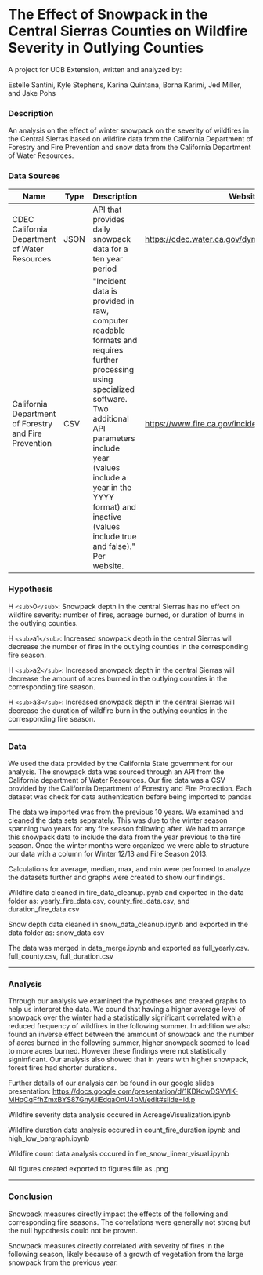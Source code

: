 # The Effect of Snowpack in the Central Sierras  Counties on Wildfire Severity in Outlying Counties

A project for UCB Extension, written and analyzed by:

Estelle Santini, Kyle Stephens, Karina Quintana, Borna Karimi, Jed Miller, and Jake Pohs

### **Description**

An analysis on the effect of winter snowpack on the severity of wildfires in the Central Sierras based on wildfire data from the California Department of Forestry and Fire Prevention and snow data from the California Department of Water Resources.

### Data Sources

| Name                                                  | Type | Description                                                                                                                                                                                                                                                                | Website                                           |
| ----------------------------------------------------- | ---- | -------------------------------------------------------------------------------------------------------------------------------------------------------------------------------------------------------------------------------------------------------------------------- | ------------------------------------------------- |
| CDEC California Department of Water Resources         | JSON | API that provides daily snowpack data for a ten year period                                                                                                                                                                                                                | https://cdec.water.ca.gov/dynamicapp/wsSensorData |
| California Department of Forestry and Fire Prevention | CSV  | "Incident data is provided in raw, computer readable formats and requires further processing using specialized software. Two additional API parameters include year (values include a year in the YYYY format) and inactive (values include true and false)." Per website. | https://www.fire.ca.gov/incidents/                |

### Hypothesis

H `<sub>`0`</sub>`: Snowpack depth in the central Sierras has no effect on wildfire severity: number of fires, acreage burned, or duration of burns in the outlying counties.

H `<sub>`a1`</sub>`: Increased snowpack depth in the central Sierras will decrease the number of fires in the outlying counties in the corresponding fire season.

H `<sub>`a2`</sub>`: Increased snowpack depth in the central Sierras will decrease the amount of acres burned in the outlying counties in the corresponding fire season.

H `<sub>`a3`</sub>`: Increased snowpack depth in the central Sierras will decrease the duration of wildfire burn in the outlying counties in the corresponding fire season.

---



### Data

We used the data provided by the California State government for our analysis. The snowpack data was sourced through an API from the California department of Water Resources. Our fire data was a CSV provided by the California Department of Forestry and Fire Protection. Each dataset was check for data authentication before being imported to pandas

The data we imported was from the previous 10 years. We examined and cleaned the data sets separately. This was due to the winter season spanning two years for any fire season following after. We had to arrange this snowpack data to include the data from the year previous to the fire season. Once the winter months were organized we were able to structure our data with a column for Winter 12/13 and Fire Season 2013.

Calculations for average, median, max, and min were performed to analyze the datasets further and graphs were created to show our findings.

Wildfire data cleaned in fire_data_cleanup.ipynb and exported in the data folder as: yearly_fire_data.csv, county_fire_data.csv, and duration_fire_data.csv

Snow depth data cleaned in snow_data_cleanup.ipynb and exported in the data folder as: snow_data.csv

The data was merged in data_merge.ipynb and exported as full_yearly.csv. full_county.csv, full_duration.csv

---



### Analysis

Through our analysis we examined the hypotheses and created graphs to help us interpret the data. We cound that having a higher average level of snowpack over the winter had a statistically significant correlated with a reduced frequency of wildfires in the following summer. In addition we also found an inverse effect between the ammount of snowpack and the number of acres burned in the following summer, higher snowpack seemed to lead to more acres burned. However these findings were not statistically signinficant. Our analysis also showed that in years with higher snowpack, forest fires had shorter durations.

Further details of our analysis can be found in our google slides presentation: https://docs.google.com/presentation/d/1KDKdwDSVYIK-MHqCqFfhZmxBYS87GnyUiEdqaOnU4bM/edit#slide=id.p

Wildfire severity data analysis occured in AcreageVisualization.ipynb

Wildfire duration data analysis occured in count_fire_duration.ipynb and high_low_bargraph.ipynb

Wildfire count data analysis occured in fire_snow_linear_visual.ipynb

All figures created exported to figures file as .png

---



### Conclusion

Snowpack measures directly impact the effects of the following and corresponding fire seasons. The correlations were generally not strong but the null hypothesis could not be proven.

Snowpack measures directly correlated with severity of fires in the following season, likely because of a growth of vegetation from the large snowpack from the previous year.
